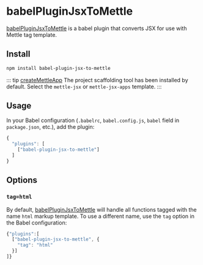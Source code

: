 # babelPluginJsxToMettle

[babelPluginJsxToMettle](https://www.npmjs.com/package/babel-plugin-jsx-to-mettle) is a babel plugin that converts JSX for use with Mettle tag template.

## Install

```bash
npm install babel-plugin-jsx-to-mettle
```

::: tip
[createMettleApp](/tool/createMettleApp/) The project scaffolding tool has been installed by default. Select the `mettle-jsx` or `mettle-jsx-apps` template.
:::

## Usage

In your Babel configuration (`.babelrc`, `babel.config.js`, `babel` field in `package.json`, etc.), add the plugin:

```js
{
  "plugins": [
    ["babel-plugin-jsx-to-mettle"]
  ]
}
```

## Options

### `tag=html`

By default, [babelPluginJsxToMettle](https://www.npmjs.com/package/babel-plugin-jsx-to-mettle) will handle all functions tagged with the name `html` markup template. To use a different name, use the `tag` option in the Babel configuration:

```js
{"plugins":[
  ["babel-plugin-jsx-to-mettle", {
    "tag": "html"
  }]
]}
```
